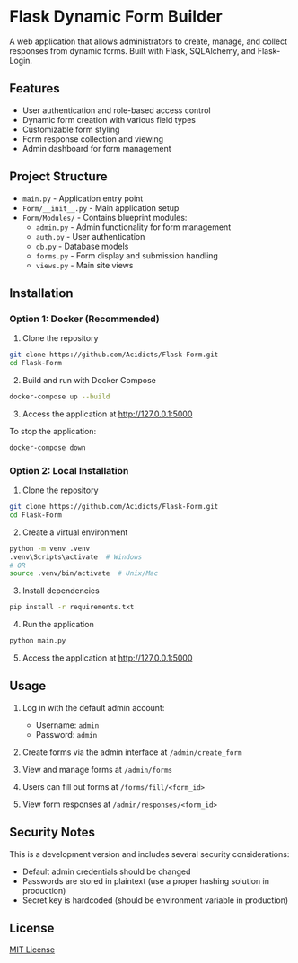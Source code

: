 # Flask Dynamic Form Builder

A web application that allows administrators to create, manage, and collect responses from dynamic forms. Built with Flask, SQLAlchemy, and Flask-Login.

## Features

- User authentication and role-based access control
- Dynamic form creation with various field types
- Customizable form styling
- Form response collection and viewing
- Admin dashboard for form management

## Project Structure

- `main.py` - Application entry point
- `Form/__init__.py` - Main application setup
- `Form/Modules/` - Contains blueprint modules:
  - `admin.py` - Admin functionality for form management
  - `auth.py` - User authentication
  - `db.py` - Database models
  - `forms.py` - Form display and submission handling
  - `views.py` - Main site views

## Installation

### Option 1: Docker (Recommended)

1. Clone the repository
```bash
git clone https://github.com/Acidicts/Flask-Form.git
cd Flask-Form
```

2. Build and run with Docker Compose
```bash
docker-compose up --build
```

3. Access the application at http://127.0.0.1:5000

To stop the application:
```bash
docker-compose down
```

### Option 2: Local Installation

1. Clone the repository
```bash
git clone https://github.com/Acidicts/Flask-Form.git
cd Flask-Form
```

2. Create a virtual environment
```bash
python -m venv .venv
.venv\Scripts\activate  # Windows
# OR
source .venv/bin/activate  # Unix/Mac
```

3. Install dependencies
```bash
pip install -r requirements.txt
```

4. Run the application
```bash
python main.py
```

5. Access the application at http://127.0.0.1:5000

## Usage

1. Log in with the default admin account:
   - Username: `admin`
   - Password: `admin`

2. Create forms via the admin interface at `/admin/create_form`

3. View and manage forms at `/admin/forms`

4. Users can fill out forms at `/forms/fill/<form_id>`

5. View form responses at `/admin/responses/<form_id>`

## Security Notes

This is a development version and includes several security considerations:
- Default admin credentials should be changed
- Passwords are stored in plaintext (use a proper hashing solution in production)
- Secret key is hardcoded (should be environment variable in production)

## License

[MIT License](LICENSE)
